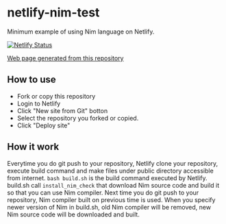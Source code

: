 # netlify-nim-test
Minimum example of using Nim language on Netlify.

[![Netlify Status](https://api.netlify.com/api/v1/badges/5f57caa2-581a-45ef-90ab-88c827e0cfad/deploy-status)](https://app.netlify.com/sites/use-nim-on/deploys)

[Web page generated from this repository](https://use-nim-on.netlify.com/)

## How to use
* Fork or copy this repository
* Login to Netlify
* Click "New site from Git" botton
* Select the repository you forked or copied.
* Click "Deploy site"

## How it work
Everytime you do git push to your repository, Netlify clone your repository, execute build command and make files under public directory accessible from internet.
``bash build.sh`` is the build command executed by Netlify.
build.sh call ``install_nim_check`` that download Nim source code and build it so that you can use Nim compiler.
Next time you do git push to your repository, Nim compiler built on previous time is used.
When you specify newer version of Nim in build.sh, old Nim compiler will be removed, new Nim source code will be downloaded and built.
